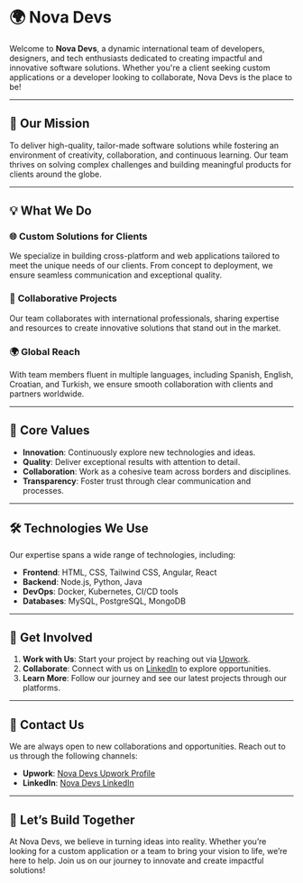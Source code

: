 # 🌍 **Nova Devs**

Welcome to **Nova Devs**, a dynamic international team of developers, designers, and tech enthusiasts dedicated to creating impactful and innovative software solutions. Whether you're a client seeking custom applications or a developer looking to collaborate, Nova Devs is the place to be!

---

## 🚀 **Our Mission**
To deliver high-quality, tailor-made software solutions while fostering an environment of creativity, collaboration, and continuous learning. Our team thrives on solving complex challenges and building meaningful products for clients around the globe.

---

## 💡 **What We Do**

### 🌐 **Custom Solutions for Clients**
We specialize in building cross-platform and web applications tailored to meet the unique needs of our clients. From concept to deployment, we ensure seamless communication and exceptional quality.

### 👥 **Collaborative Projects**
Our team collaborates with international professionals, sharing expertise and resources to create innovative solutions that stand out in the market.

### 🌍 **Global Reach**
With team members fluent in multiple languages, including Spanish, English, Croatian, and Turkish, we ensure smooth collaboration with clients and partners worldwide.

---

## 🌟 **Core Values**
- **Innovation**: Continuously explore new technologies and ideas.
- **Quality**: Deliver exceptional results with attention to detail.
- **Collaboration**: Work as a cohesive team across borders and disciplines.
- **Transparency**: Foster trust through clear communication and processes.

---

## 🛠️ **Technologies We Use**
Our expertise spans a wide range of technologies, including:
- **Frontend**: HTML, CSS, Tailwind CSS, Angular, React
- **Backend**: Node.js, Python, Java
- **DevOps**: Docker, Kubernetes, CI/CD tools
- **Databases**: MySQL, PostgreSQL, MongoDB

---

## 🎯 **Get Involved**

1. **Work with Us**: Start your project by reaching out via [Upwork](https://www.upwork.com/agencies/1864021705604676426/).
2. **Collaborate**: Connect with us on [LinkedIn](https://www.linkedin.com/company/nova-devs-eu/) to explore opportunities.
3. **Learn More**: Follow our journey and see our latest projects through our platforms.

---

## 💬 **Contact Us**
We are always open to new collaborations and opportunities. Reach out to us through the following channels:
- **Upwork**: [Nova Devs Upwork Profile](https://www.upwork.com/agencies/1864021705604676426/)
- **LinkedIn**: [Nova Devs LinkedIn](https://www.linkedin.com/company/nova-devs-eu/)

---

## 🎉 **Let’s Build Together**
At Nova Devs, we believe in turning ideas into reality. Whether you’re looking for a custom application or a team to bring your vision to life, we’re here to help. Join us on our journey to innovate and create impactful solutions!

